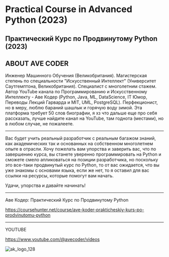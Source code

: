 # Practical Course in Advanced Python (2023)
## Практический Курс по Продвинутому Python (2023)

## ABOUT AVE CODER

Инженер Машинного Обучения (Великобритания). Магистерская степень по специальности "Искусственный Интеллект" (Университет Саутгемптона, Великобритания). Специалист с многолетним стажем. Автор YouTube канала по Программированию и Искусственному Интеллекту - Аве Кодер (Python, Java, ML, DataScience, IT Юмор, Переводы Лекций Гарварда и MIT, UML, PostgreSQL). Перфекционист, но в меру, люблю бараний шашлык и горячую воду зимой. Эта платформа требует 50 слов биографии, я хз что дальше еще про себя рассказать, лучше найдите канал на YouTube, там годнота (местами), но в любом случае, не пожалеете.

---

Вас будет учить реальный разработчик с реальным багажом знаний, как академических так и основанных на собственном многолетнем опыте в отрасли.
Хочу пожелать вам упорства и заверить вас, что по завершению курса, вы станете уверенно программировать на Python и сможете смело апликоваться на позиции разработчика, но поскольку это все-таки продвинутый курс по Python, то от вас ожидается, что вы уже знакомы с основами языка, если же нет, то я оставил для вас ссылки на ресурсы, которые помогут вам начать.

Удачи, упорства и давайте начинать!


---
Аве Кодер: Практический Курс по Продвинутому Python

https://coursehunter.net/course/ave-koder-prakticheskiy-kurs-po-prodvinutomu-python

---

YOUTUBE

https://www.youtube.com/@avecoder/videos


![ak_logo_128](https://github.com/user-attachments/assets/7e0c156d-0495-424a-ad03-3f41bcacdbce)
